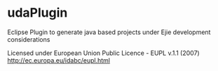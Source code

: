# udaPlugin
Eclipse Plugin to generate java based projects under Ejie development considerations 

Licensed under European Union Public Licence - EUPL v.1.1 (2007)
http://ec.europa.eu/idabc/eupl.html
